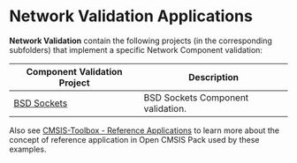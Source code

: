 # Network Validation Applications

**Network Validation** contain the following projects (in the corresponding subfolders) that implement a specific Network Component validation:

| Component Validation Project                  | Description                                                                                   |
|-----------------------------------------------|-----------------------------------------------------------------------------------------------|
| [BSD Sockets](./BSD_Sockets)                  | BSD Sockets Component validation.                                                             |

Also see [CMSIS-Toolbox - Reference Applications](https://open-cmsis-pack.github.io/cmsis-toolbox/ReferenceApplications/) to learn more about the concept of reference application in Open CMSIS Pack used by these examples.
